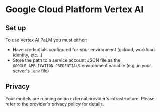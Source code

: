 # Google Cloud Platform Vertex AI

## Set up

To use Vertex AI PaLM you must either:

- Have credentials configured for your environment (gcloud, workload identity, etc...)
- Store the path to a service account JSON file as the `GOOGLE_APPLICATION_CREDENTIALS` environment variable (e.g. in your server's `.env` file)

## Privacy

Your models are running on an external provider's infrastructure. Please refer to the provider's privacy policy for details.
